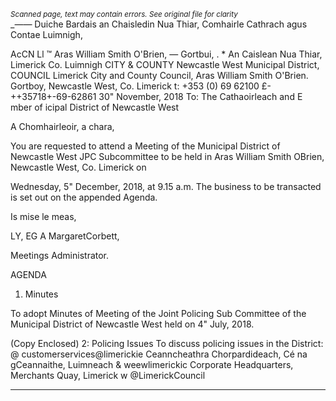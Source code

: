 *<small>Scanned page, text may contain errors. See original file for clarity</small>*  
__——_ Duiche Bardais an Chaisledin Nua Thiar,
Comhairle Cathrach agus Contae Luimnigh,

AcCN Ll ™ Aras William Smith O'Brien,
— Gortbui,
. * An Caislean Nua Thiar,
Limerick Co. Luimnigh
CITY & COUNTY Newcastle West Municipal District,
COUNCIL Limerick City and County Council,
Aras William Smith O'Brien.
Gortboy,
Newcastle West,
Co. Limerick
t: +353 (0) 69 62100
£-++35718+-69-62861
30" November, 2018
To: The Cathaoirleach and E mber of icipal District of Newcastle West

A Chomhairleoir, a chara,

You are requested to attend a Meeting of the Municipal District of Newcastle West JPC
Subcommittee to be held in Aras William Smith OBrien, Newcastle West, Co. Limerick on

Wednesday, 5" December, 2018, at 9.15 a.m. The business to be transacted is set out on
the appended Agenda.

Is mise le meas,

LY, EG A
MargaretCorbett,

Meetings Administrator.

AGENDA

1. Minutes

To adopt Minutes of Meeting of the Joint Policing Sub Committee of the Municipal
District of Newcastle West held on 4" July, 2018.

(Copy Enclosed)
2: Policing Issues
To discuss policing issues in the District:
@ customerservices@limerickie
Ceanncheathra Chorpardideach, Cé na gCeannaithe, Luimneach & weewlimerickic
Corporate Headquarters, Merchants Quay, Limerick w @LimerickCouncil

---
